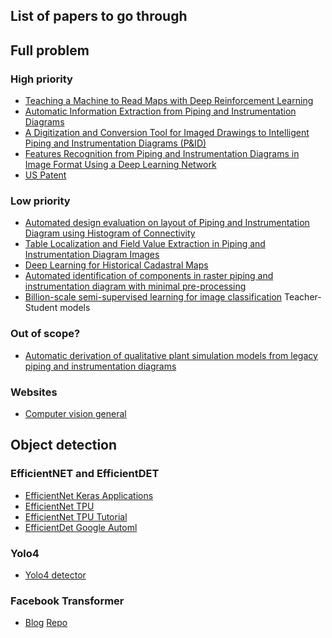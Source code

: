 ## List of papers to go through





## Full problem


### High priority
- [Teaching a Machine to Read Maps with Deep Reinforcement Learning](https://arxiv.org/pdf/1711.07479.pdf)
- [Automatic Information Extraction from Piping and Instrumentation
Diagrams](https://arxiv.org/abs/1901.11383)
- [A Digitization and Conversion Tool for Imaged
Drawings to Intelligent Piping and Instrumentation
Diagrams (P&ID)](https://www.mdpi.com/1996-1073/12/13/2593)
- [Features Recognition from Piping and
Instrumentation Diagrams in Image Format Using a
Deep Learning Network](https://www.mdpi.com/1996-1073/12/23/4425)
- [US Patent](https://patents.google.com/patent/US20200005094A1/en?oq=US20200005094A1)

### Low priority
- [Automated design evaluation on layout of Piping and Instrumentation Diagram using Histogram of Connectivity](https://ieeexplore.ieee.org/abstract/document/7743557)
- [Table Localization and Field Value Extraction in Piping and Instrumentation Diagram Images](https://ieeexplore.ieee.org/abstract/document/8892957)
- [Deep Learning for Historical Cadastral Maps](http://wscg.zcu.cz/WSCG2018/2018-papers/!!_CSRN-2803-6.pdf)
- [Automated identification of components in raster piping and instrumentation diagram with minimal pre-processing](https://ieeexplore.ieee.org/abstract/document/7743558/authors#authors)
- [Billion-scale semi-supervised learning for image classification](https://arxiv.org/pdf/1905.00546.pdf)  Teacher-Student models

### Out of scope?
- [Automatic derivation of qualitative plant simulation models from legacy piping and instrumentation diagrams](https://www.sciencedirect.com/science/article/abs/pii/S0098135416301363)

### Websites
- [Computer vision general](https://madewithml.com/)


## Object detection

### EfficientNET and EfficientDET
- [EfficientNet Keras Applications](https://github.com/keras-team/keras-applications/tree/master/keras_applications)
- [EfficientNet TPU](https://github.com/tensorflow/tpu/tree/master/models/official/efficientnet)
- [EfficientNet TPU Tutorial](https://cloud.google.com/tpu/docs/tutorials/efficientnet)
- [EfficientDet Google Automl](https://github.com/google/automl/tree/master/efficientdet)

### Yolo4
- [Yolo4 detector](https://arxiv.org/abs/2004.10934)

### Facebook Transformer
- [Blog](https://ai.facebook.com/blog/end-to-end-object-detection-with-transformers) [Repo](https://github.com/facebookresearch/detr)
